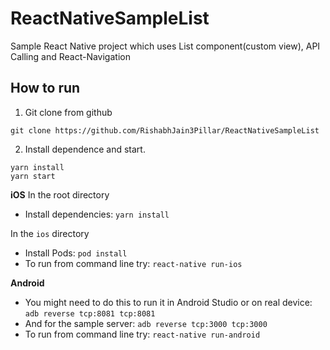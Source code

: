# ReactNativeSampleList
Sample React Native project which uses List component(custom view), API Calling and React-Navigation

## How to run

1.  Git clone from github

```
git clone https://github.com/RishabhJain3Pillar/ReactNativeSampleList

```

2.  Install dependence and start.

```
yarn install
yarn start
```

**iOS**
In the root directory
-   Install dependencies:  `yarn install`

In the  `ios`  directory
-   Install Pods:  `pod install`
-  To run from command line try:  `react-native run-ios`

**Android**
-   You might need to do this to run it in Android Studio or on real device:  `adb reverse tcp:8081 tcp:8081`
-   And for the sample server:  `adb reverse tcp:3000 tcp:3000`
-   To run from command line try:  `react-native run-android`
